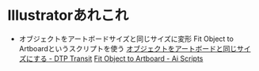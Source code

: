 # Illustratorあれこれ

- オブジェクトをアートボードサイズと同じサイズに変形
	Fit Object to Artboardというスクリプトを使う
	[オブジェクトをアートボードと同じサイズにする \- DTP Transit](https://www.dtp-transit.jp/adobe/illustrator/post_1847.html)
	[Fit Object to Artboard \- Ai Scripts](https://aiscripts.com/fit-object-to-artboard/)